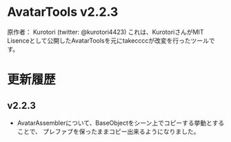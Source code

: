 # AvatarTools v2.2.3

原作者： Kurotori (twitter: @kurotori4423)
これは、KurotoriさんがMIT Lisenceとして公開したAvatarToolsを元にtakeccccが改変を行ったツールです。

# 更新履歴
## v2.2.3
- AvatarAssemblerについて、BaseObjectをシーン上でコピーする挙動とすることで、
  プレファブを保ったままコピー出来るようになりました。
